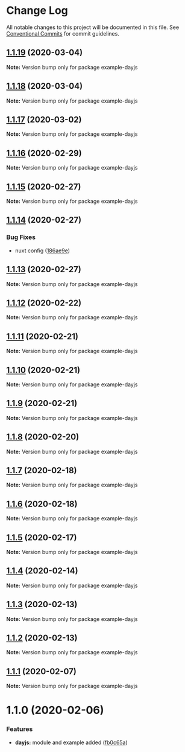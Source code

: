 # Change Log

All notable changes to this project will be documented in this file.
See [Conventional Commits](https://conventionalcommits.org) for commit guidelines.

## [1.1.19](https://git.awescode.com/awes-io/client/compare/example-dayjs@1.1.18...example-dayjs@1.1.19) (2020-03-04)

**Note:** Version bump only for package example-dayjs





## [1.1.18](https://git.awescode.com/awes-io/client/compare/example-dayjs@1.1.17...example-dayjs@1.1.18) (2020-03-04)

**Note:** Version bump only for package example-dayjs





## [1.1.17](https://git.awescode.com/awes-io/client/compare/example-dayjs@1.1.16...example-dayjs@1.1.17) (2020-03-02)

**Note:** Version bump only for package example-dayjs





## [1.1.16](https://git.awescode.com/awes-io/client/compare/example-dayjs@1.1.15...example-dayjs@1.1.16) (2020-02-29)

**Note:** Version bump only for package example-dayjs





## [1.1.15](https://git.awescode.com/awes-io/client/compare/example-dayjs@1.1.14...example-dayjs@1.1.15) (2020-02-27)

**Note:** Version bump only for package example-dayjs





## [1.1.14](https://git.awescode.com/awes-io/client/compare/example-dayjs@1.1.12...example-dayjs@1.1.14) (2020-02-27)


### Bug Fixes

* nuxt config ([186ae9e](https://git.awescode.com/awes-io/client/commits/186ae9e319be2290e97868cb0686ee0d171e8a41))





## [1.1.13](https://git.awescode.com/awes-io/client/compare/example-dayjs@1.1.12...example-dayjs@1.1.13) (2020-02-27)

**Note:** Version bump only for package example-dayjs





## [1.1.12](https://git.awescode.com/awes-io/client/compare/example-dayjs@1.1.11...example-dayjs@1.1.12) (2020-02-22)

**Note:** Version bump only for package example-dayjs





## [1.1.11](https://git.awescode.com/awes-io/client/compare/example-dayjs@1.1.10...example-dayjs@1.1.11) (2020-02-21)

**Note:** Version bump only for package example-dayjs





## [1.1.10](https://git.awescode.com/awes-io/client/compare/example-dayjs@1.1.9...example-dayjs@1.1.10) (2020-02-21)

**Note:** Version bump only for package example-dayjs





## [1.1.9](https://git.awescode.com/awes-io/client/compare/example-dayjs@1.1.8...example-dayjs@1.1.9) (2020-02-21)

**Note:** Version bump only for package example-dayjs





## [1.1.8](https://git.awescode.com/awes-io/client/compare/example-dayjs@1.1.7...example-dayjs@1.1.8) (2020-02-20)

**Note:** Version bump only for package example-dayjs





## [1.1.7](https://git.awescode.com/awes-io/client/compare/example-dayjs@1.1.6...example-dayjs@1.1.7) (2020-02-18)

**Note:** Version bump only for package example-dayjs





## [1.1.6](https://git.awescode.com/awes-io/client/compare/example-dayjs@1.1.5...example-dayjs@1.1.6) (2020-02-18)

**Note:** Version bump only for package example-dayjs





## [1.1.5](https://git.awescode.com/awes-io/client/compare/example-dayjs@1.1.4...example-dayjs@1.1.5) (2020-02-17)

**Note:** Version bump only for package example-dayjs





## [1.1.4](https://git.awescode.com/awes-io/client/compare/example-dayjs@1.1.3...example-dayjs@1.1.4) (2020-02-14)

**Note:** Version bump only for package example-dayjs





## [1.1.3](https://git.awescode.com/awes-io/client/compare/example-dayjs@1.1.2...example-dayjs@1.1.3) (2020-02-13)

**Note:** Version bump only for package example-dayjs





## [1.1.2](https://git.awescode.com/awes-io/client/compare/example-dayjs@1.1.1...example-dayjs@1.1.2) (2020-02-13)

**Note:** Version bump only for package example-dayjs





## [1.1.1](https://git.awescode.com/awes-io/client/compare/example-dayjs@1.1.0...example-dayjs@1.1.1) (2020-02-07)

**Note:** Version bump only for package example-dayjs





# 1.1.0 (2020-02-06)


### Features

* **dayjs:** module and example added ([fb0c65a](https://git.awescode.com/awes-io/client/commits/fb0c65abeebd05401a1fb5cbe6304a264c7ee42e))
